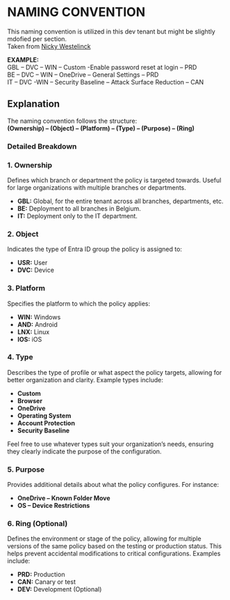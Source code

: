 # NAMING CONVENTION
  This naming convention is utilized in this dev tenant but might be slightly mdofied per section.  
  Taken from [Nicky Westelinck](https://www.nickydewestelinck.be/2024/10/17/how-to-organize-your-microsoft-intune-deployments-like-a-rockstar-part-2/)

**EXAMPLE:**  
GBL – DVC – WIN – Custom -Enable password reset at login – PRD  
BE – DVC – WIN – OneDrive – General Settings – PRD  
IT – DVC -WIN – Security Baseline – Attack Surface Reduction – CAN  

## Explanation

The naming convention follows the structure:  
**(Ownership) – (Object) – (Platform) – (Type) – (Purpose) – (Ring)**

### Detailed Breakdown

### **1. Ownership**

Defines which branch or department the policy is targeted towards. Useful for large organizations with multiple branches or departments. 

- **GBL:** Global, for the entire tenant across all branches, departments, etc.
- **BE:** Deployment to all branches in Belgium.
- **IT:** Deployment only to the IT department.

### **2. Object**

Indicates the type of Entra ID group the policy is assigned to: 

- **USR:** User
- **DVC:** Device

### **3. Platform**

Specifies the platform to which the policy applies:

- **WIN:** Windows  
- **AND:** Android  
- **LNX:** Linux  
- **IOS:** iOS  

### **4. Type**

Describes the type of profile or what aspect the policy targets, allowing for better organization and clarity. Example types include:

- **Custom**  
- **Browser**  
- **OneDrive**  
- **Operating System**  
- **Account Protection**  
- **Security Baseline**  

Feel free to use whatever types suit your organization’s needs, ensuring they clearly indicate the purpose of the configuration.

### **5. Purpose**

Provides additional details about what the policy configures. For instance:

- **OneDrive – Known Folder Move**  
- **OS – Device Restrictions**  

### **6. Ring (Optional)**

Defines the environment or stage of the policy, allowing for multiple versions of the same policy based on the testing or production status. This helps prevent accidental modifications to critical configurations. Examples include:

- **PRD:** Production  
- **CAN:** Canary or test  
- **DEV:** Development (Optional)  